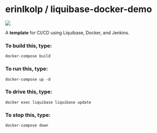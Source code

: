 # erinlkolp / liquibase-docker-demo

![](https://miro.medium.com/max/491/1*fwQrAHSeYhoQ1xaAjX5sTQ.jpeg)

A **template** for CI/CD using Liquibase, Docker, and Jenkins.

### To build this, type:
```
docker-compose build
```

### To run this, type:
```
docker-compose up -d
```

### To drive this, type:
```
docker exec liquibase liquibase update
```

### To stop this, type:
```
docker-compose down
```
